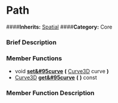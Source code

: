 #  Path  
####**Inherits:** [Spatial](class_spatial)
####**Category:** Core

###  Brief Description  


###  Member Functions 
  * void  **[set&#95curve](#set_curve)**  **(** [Curve3D](class_curve3d) curve  **)**
  * [Curve3D](class_curve3d)  **[get&#95curve](#get_curve)**  **(** **)** const

###  Member Function Description  
